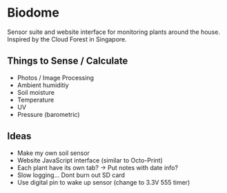 # Biodome
Sensor suite and website interface for monitoring plants around the house. Inspired by the Cloud Forest in Singapore.  

## Things to Sense / Calculate
- Photos / Image Processing 
- Ambient humiditiy
- Soil moisture 
- Temperature 
- UV
- Pressure (barometric)

## Ideas 
- Make my own soil sensor
- Website JavaScript interface (similar to Octo-Print)
- Each plant have its own tab? -> Put notes with date info? 
- Slow logging... Dont burn out SD card
- Use digital pin to wake up sensor (change to 3.3V 555 timer)